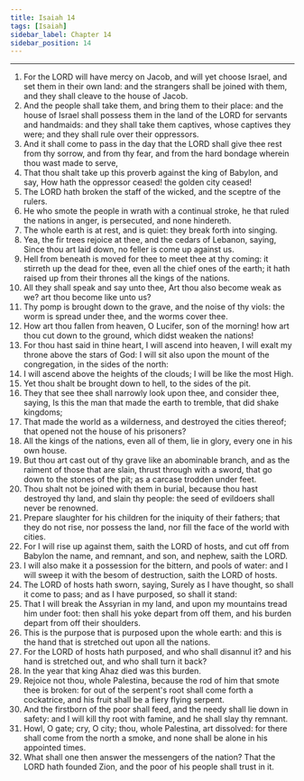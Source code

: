 ```yaml
---
title: Isaiah 14
tags: [Isaiah]
sidebar_label: Chapter 14
sidebar_position: 14
---
```


---
1. For the LORD will have mercy on Jacob, and will yet choose Israel, and set them in their own land: and the strangers shall be joined with them, and they shall cleave to the house of Jacob.
2. And the people shall take them, and bring them to their place: and the house of Israel shall possess them in the land of the LORD for servants and handmaids: and they shall take them captives, whose captives they were; and they shall rule over their oppressors.
3. And it shall come to pass in the day that the LORD shall give thee rest from thy sorrow, and from thy fear, and from the hard bondage wherein thou wast made to serve,
4. That thou shalt take up this proverb against the king of Babylon, and say, How hath the oppressor ceased! the golden city ceased!
5. The LORD hath broken the staff of the wicked, and the sceptre of the rulers.
6. He who smote the people in wrath with a continual stroke, he that ruled the nations in anger, is persecuted, and none hindereth.
7. The whole earth is at rest, and is quiet: they break forth into singing.
8. Yea, the fir trees rejoice at thee, and the cedars of Lebanon, saying, Since thou art laid down, no feller is come up against us.
9. Hell from beneath is moved for thee to meet thee at thy coming: it stirreth up the dead for thee, even all the chief ones of the earth; it hath raised up from their thrones all the kings of the nations.
10. All they shall speak and say unto thee, Art thou also become weak as we? art thou become like unto us?
11. Thy pomp is brought down to the grave, and the noise of thy viols: the worm is spread under thee, and the worms cover thee.
12. How art thou fallen from heaven, O Lucifer, son of the morning! how art thou cut down to the ground, which didst weaken the nations!
13. For thou hast said in thine heart, I will ascend into heaven, I will exalt my throne above the stars of God: I will sit also upon the mount of the congregation, in the sides of the north:
14. I will ascend above the heights of the clouds; I will be like the most High.
15. Yet thou shalt be brought down to hell, to the sides of the pit.
16. They that see thee shall narrowly look upon thee, and consider thee, saying, Is this the man that made the earth to tremble, that did shake kingdoms;
17. That made the world as a wilderness, and destroyed the cities thereof; that opened not the house of his prisoners?
18. All the kings of the nations, even all of them, lie in glory, every one in his own house.
19. But thou art cast out of thy grave like an abominable branch, and as the raiment of those that are slain, thrust through with a sword, that go down to the stones of the pit; as a carcase trodden under feet.
20. Thou shalt not be joined with them in burial, because thou hast destroyed thy land, and slain thy people: the seed of evildoers shall never be renowned.
21. Prepare slaughter for his children for the iniquity of their fathers; that they do not rise, nor possess the land, nor fill the face of the world with cities.
22. For I will rise up against them, saith the LORD of hosts, and cut off from Babylon the name, and remnant, and son, and nephew, saith the LORD.
23. I will also make it a possession for the bittern, and pools of water: and I will sweep it with the besom of destruction, saith the LORD of hosts.
24. The LORD of hosts hath sworn, saying, Surely as I have thought, so shall it come to pass; and as I have purposed, so shall it stand:
25. That I will break the Assyrian in my land, and upon my mountains tread him under foot: then shall his yoke depart from off them, and his burden depart from off their shoulders.
26. This is the purpose that is purposed upon the whole earth: and this is the hand that is stretched out upon all the nations.
27. For the LORD of hosts hath purposed, and who shall disannul it? and his hand is stretched out, and who shall turn it back?
28. In the year that king Ahaz died was this burden.
29. Rejoice not thou, whole Palestina, because the rod of him that smote thee is broken: for out of the serpent's root shall come forth a cockatrice, and his fruit shall be a fiery flying serpent.
30. And the firstborn of the poor shall feed, and the needy shall lie down in safety: and I will kill thy root with famine, and he shall slay thy remnant.
31. Howl, O gate; cry, O city; thou, whole Palestina, art dissolved: for there shall come from the north a smoke, and none shall be alone in his appointed times.
32. What shall one then answer the messengers of the nation? That the LORD hath founded Zion, and the poor of his people shall trust in it.